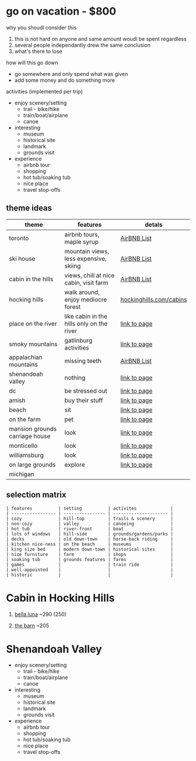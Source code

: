 go on vacation - $800
=======================================================================================

why you shoudl consider this

1. this is not hard on anyone and same amount woudl be spent regardless
2. several people independantly drew the same conclusion
3. what's there to lose

how will this go down

* go somewhere and only spend what was given
* add some money and do something more

activities (implemented per trip)

* enjoy scenery/setting
    * trail - bike/hike
    * train/boat/airplane
    * canoe
* interesting
    * museum
    * historical site
    * landmark
    * grounds visit
* experience
    * airbnb tour
    * shopping
    * hot tub/soaking tub
    * nice place
    * travel stop-offs

## theme ideas
| theme                          | features                                  | detals                                                              |
| ------------------------------ | ----------------------------------------- | ------------------------------------------------------------------- |
| toronto                        | airbnb tours, maple syrup                 | [AirBNB List](https://www.airbnb.com/wishlists/252802933)           |
| ski house                      | mountain views, less expensive, skiing    | [AirBNB List](https://www.airbnb.com/wishlists/252878206)           |
| cabin in the hills             | views, chill at nice cabin, visit farm    | [AirBNB List](https://www.airbnb.com/wishlists/252708773)           |
| hocking hills                  | walk around, enjoy mediocre forest        | [hockinghills.com/cabins](https://www.hockinghills.com/cabins.html) |
| place on the river             | like cabin in the hills only on the river | [link to page]()                                                    |
| smoky mountains                | gatlinburg activities                     | [link to page](https://www.airbnb.com/wishlists/252724446)          |
| appalachian mountains          | missing teeth                             | [AirBNB List](https://www.airbnb.com/wishlists/252708773)           |
| shenandoah valley              | nothing                                   | [link to page]()                                                    |
| dc                             | be stressed out                           | [link to page]()                                                    |
| amish                          | buy their stuff                           | [link to page]()                                                    |
| beach                          | sit                                       | [link to page]()                                                    |
| on the farm                    | pet                                       | [link to page]()                                                    |
| mansion grounds carriage house | look                                      | [link to page]()                                                    |
| monticello                     | look                                      | [link to page]()                                                    |
| williamsburg                   | look                                      | [link to page]()                                                    |
| on large grounds               | explore                                   | [link to page]()                                                    |
| michigan                       |                                           |                                                                     |


## selection matrix
```
| features          | setting          | activites             |
| ----------------- | ---------------- | --------------------- |
| cozy              | hill-top         | trails & scenery      |
| non-cozy          | valley           | canoeing              |
| hot tub           | river-front      | boat                  |
| lots of windows   | hill-side        | grounds/gardens/parks |
| decks             | old down-town    | horse-back riding     |
| kitchen nice-ness | on the beach     | museums               |
| king size bed     | modern down-town | historical sites      |
| nice furniture    | farm             | shops                 |
| soaking tub       | grounds features | farms                 |
| games             |                  | train ride            |
| well-appointed    |                  |                       |
| historic          |                  |                       |
```




Cabin in Hocking Hills
=======================================================================================================


1. [bella luna](http://www.bellalunalogcabin.com/)  ~290 (250)

2. [the barn](https://www.cabinsbythecaves.com/the-barn-pumpkin-ridge.htm) ~205

Shenandoah Valley
=======================================================================================================
* enjoy scenery/setting
    * trail - bike/hike
    * train/boat/airplane
    * canoe
* interesting
    * museum
    * historical site
    * landmark
    * grounds visit
* experience
    * airbnb tour
    * shopping
    * hot tub/soaking tub
    * nice place
    * travel stop-offs
